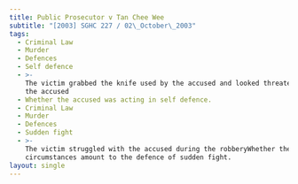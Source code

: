```yaml
---
title: Public Prosecutor v Tan Chee Wee
subtitle: "[2003] SGHC 227 / 02\_October\_2003"
tags:
  - Criminal Law
  - Murder
  - Defences
  - Self defence
  - >-
    The victim grabbed the knife used by the accused and looked threateningly at
    the accused
  - Whether the accused was acting in self defence.
  - Criminal Law
  - Murder
  - Defences
  - Sudden fight
  - >-
    The victim struggled with the accused during the robberyWhether the
    circumstances amount to the defence of sudden fight.
layout: single
---
```


